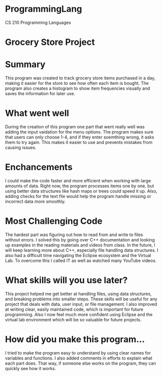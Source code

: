 # ProgrammingLang
CS 210 Programming Languages
# Grocery Store Project
# Summary 
This program was created to track grocery store items purchased in a day, making it easier for the store to see how often each item is bought. The program also creates a histogram to show item frequencies visually and saves the information for later use. 
# What went well
During the creation of this program one part that went really well was adding the input vaidation for the menu options. The program makes sure that users can only choose 1-4, and if they enter soemthing wrong, it asks them to try again. This makes it easier to use and prevents mistakes from causing issues. 
# Enchancements 
I could make the code faster and more efficient when working with large amounts of data. Right now, the program processes items one by one, but using better data structures like hash maps or trees could speed it up. Also, adding checks for the text file would help the program handle missing or incorrect data more smoothly. 
# Most Challenging Code
The hardest part was figuring out how to read from and write to files without errors. I solved this by going over C++ documentation and looking up examples in the reading materials and videos from class. In the future, I will keep learning more about C++, especially file handling data structures. I also had a difficult time navigating the Eclipse ecosystem and the Virtual Lab. To overcome this I called IT as well as watched many YouTube videos. 
# What skills will you use later?
This project helped me get better at handling files, using data structures, and breaking problems into smaller steps. These skills will be useful for any project that deals with data, user input, or file management. I also improved at writing clear, easily maintained code, which is important for future programming. 
Also I now feel much more confident using Eclipse and the virtual lab environment which will be so valuable for future projects. 
# How did you make this program... 
I tried to make the program easy to understand by using clear names for variables and functions. I also added comments in efforts to explain what each part does. That way, if someone else works on the program, they can quickly see how it works.
